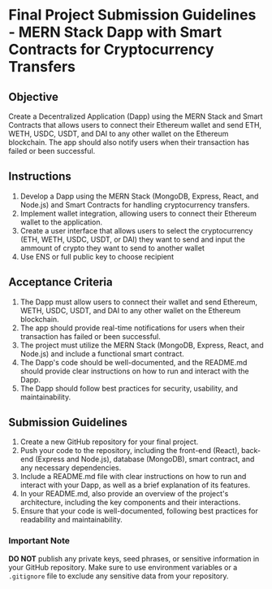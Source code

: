 # Final Project Submission Guidelines - MERN Stack Dapp with Smart Contracts for Cryptocurrency Transfers

## Objective

Create a Decentralized Application (Dapp) using the MERN Stack and Smart Contracts that allows users to connect their Ethereum wallet and send ETH, WETH, USDC, USDT, and DAI to any other wallet on the Ethereum blockchain. The app should also notify users when their transaction has failed or been successful.

## Instructions

1. Develop a Dapp using the MERN Stack (MongoDB, Express, React, and Node.js) and Smart Contracts for handling cryptocurrency transfers.
2. Implement wallet integration, allowing users to connect their Ethereum wallet to the application.
3. Create a user interface that allows users to select the cryptocurrency (ETH, WETH, USDC, USDT, or DAI) they want to send and input the ammount of crypto they want to send to another wallet
4. Use ENS or full public key to choose recipient

## Acceptance Criteria

1. The Dapp must allow users to connect their wallet and send Ethereum, WETH, USDC, USDT, and DAI to any other wallet on the Ethereum blockchain.
2. The app should provide real-time notifications for users when their transaction has failed or been successful.
3. The project must utilize the MERN Stack (MongoDB, Express, React, and Node.js) and include a functional smart contract.
4. The Dapp's code should be well-documented, and the README.md should provide clear instructions on how to run and interact with the Dapp.
5. The Dapp should follow best practices for security, usability, and maintainability.


## Submission Guidelines

1. Create a new GitHub repository for your final project.
2. Push your code to the repository, including the front-end (React), back-end (Express and Node.js), database (MongoDB), smart contract, and any necessary dependencies.
3. Include a README.md file with clear instructions on how to run and interact with your Dapp, as well as a brief explanation of its features.
4. In your README.md, also provide an overview of the project's architecture, including the key components and their interactions.
5. Ensure that your code is well-documented, following best practices for readability and maintainability.

### Important Note

**DO NOT** publish any private keys, seed phrases, or sensitive information in your GitHub repository. Make sure to use environment variables or a `.gitignore` file to exclude any sensitive data from your repository.
